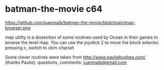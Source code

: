 # batman-the-movie c64

https://github.com/juanmaib/batman-the-movie/blob/main/map-browser.png

map utility is a dissection of some routines used by Ocean in their games to browse the level map.
You can use the joystick 2 to move the block selector.
pressing c, switch to cbm-charset

Some clever routines were taken from http://www.pauliehughes.com/  (thanks Paulie).
questions, comments: juanmaib@gmail.com
